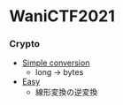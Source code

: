 # WaniCTF2021
### Crypto
- [Simple conversion](https://hackmd.io/2FtD4pwRRbKcGLlYVm2Y6Q)
  - long -> bytes
- [Easy](https://hackmd.io/k8Bcg2VyRE6g7-b-JrodhA)
  - 線形変換の逆変換
